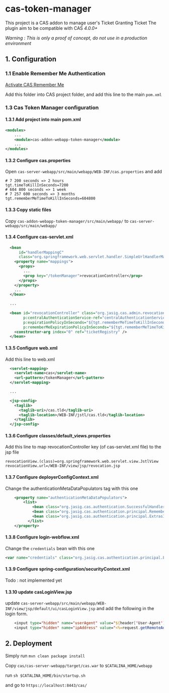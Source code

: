 # cas-token-manager

This project is a CAS addon to manage user's Ticket Granting Ticket
The plugin aim to be compatible with CAS _4.0.0+_

_Warning : This is only a proof of concept, do not use in a production environment_

## 1. Configuration

### 1.1 Enable Remember Me Authentication

[Activate CAS Remember Me](https://jasig.github.io/cas/4.0.0/installation/Configuring-Authentication-Components.html#long-term-authentication)

Add this folder into CAS project folder, and add this line to the main `pom.xml`

### 1.3 Cas Token Manager configuration

#### 1.3.1 Add project into main pom.xml

```xml
<modules>
	...
	<module>cas-addon-webapp-token-manager</module>
	...
</modules>
```

#### 1.3.2 Configure cas.properties

Open `cas-server-webapp/src/main/webapp/WEB-INF/cas.properties` and add 

```
# 7 200 seconds => 2 hours
tgt.timeToKillInSeconds=7200
# 604 800 seconds => 1 week
# 7 257 600 seconds => 3 months
tgt.rememberMeTimeToKillInSeconds=604800
```

#### 1.3.3 Copy static files

Copy `cas-addon-webapp-token-manager/src/main/webapp/` to `cas-server-webapp/src/main/webapp/`

#### 1.3.4 Configure cas-servlet.xml

```xml
  <bean
      id="handlerMappingC"
      class="org.springframework.web.servlet.handler.SimpleUrlHandlerMapping">
    <property name="mappings">
      <props>
        ...
        <prop key="/tokenManager">revocationController</prop>
      </props>
    </property>
    ...
  </bean>

  ...
  
  <bean id="revocationController" class="org.jasig.cas.admin.revocation.UserRevocationController"
        p:centralAuthenticationService-ref="centralAuthenticationService"
        p:expirationPolicyInSeconds="${tgt.rememberMeTimeToKillInSeconds}"
        p:rememberMeExpirationPolicyInSeconds="${tgt.rememberMeTimeToKillInSeconds}">
    <constructor-arg index="0" ref="ticketRegistry" />
  </bean>

```

#### 1.3.5 Configure web.xml

Add this line to web.xml

```xml
  <servlet-mapping>
    <servlet-name>cas</servlet-name>
    <url-pattern>/tokenManager</url-pattern>
  </servlet-mapping>

  ...

  <jsp-config>
    <taglib>
      <taglib-uri>/cas.tld</taglib-uri>
      <taglib-location>/WEB-INF/jstl/cas.tld</taglib-location>
    </taglib>
  </jsp-config>
```

#### 1.3.6 Configure classes/default_views.properties

Add this line to map revocationController key (of cas-servlet.xml file) to the jsp file

```
revocationView.(class)=org.springframework.web.servlet.view.JstlView
revocationView.url=/WEB-INF/view/jsp/revocation.jsp
```

#### 1.3.7 Configure deployerConfigContext.xml

Change the authenticationMetaDataPopulators tag with this one

```xml
    <property name="authenticationMetaDataPopulators">
        <list>
            <bean class="org.jasig.cas.authentication.SuccessfulHandlerMetaDataPopulator" />
            <bean class="org.jasig.cas.authentication.principal.RememberMeAuthenticationMetaDataPopulator" />
            <bean class="org.jasig.cas.authentication.principal.ExtrasInfosAuthenticationMetaDataPopulator" />
          </list>
    </property>
```

#### 1.3.8 Configure login-webflow.xml

Change the `credentials` bean with this one

```xml
<var name="credentials" class="org.jasig.cas.authentication.principal.ExtrasInfosRememberMeUsernamePasswordCredential" />
```

#### 1.3.9 Configure spring-configuration/securityContext.xml

Todo : not implemented yet

#### 1.3.10 update casLoginView.jsp

update `cas-server-webapp/src/main/webapp/WEB-INF/view/jsp/default/ui/casLoginView.jsp` and add the following in the login form.

```jsp
    <input type="hidden" name="userAgent" value="${header['User-Agent']}"/>
    <input type="hidden" name="ipAddress" value="<%=request.getRemoteAddr()%>"/>
```

## 2. Deployment

Simply run `mvn clean package install`

Copy `cas/cas-server-webapp/target/cas.war` to `$CATALINA_HOME/webapp`

run `sh $CATALINA_HOME/bin/startup.sh`

and go to `https://localhost:8443/cas/`